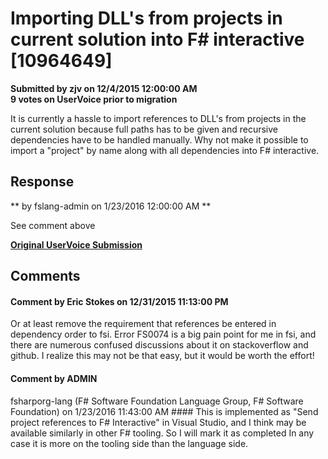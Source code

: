 # Importing DLL's from projects in current solution into F# interactive [10964649] #

**Submitted by zjv on 12/4/2015 12:00:00 AM**  
**9 votes on UserVoice prior to migration**  

It is currently a hassle to import references to DLL's from projects in the current solution because full paths has to be given and recursive dependencies have to be handled manually. Why not make it possible to import a "project" by name along with all dependencies into F# interactive.



## Response ##
** by fslang-admin on 1/23/2016 12:00:00 AM **

See comment above


**[Original UserVoice Submission](https://fslang.uservoice.com/forums/245727-f-language/suggestions/10964649)**


## Comments ##


#### Comment by Eric Stokes on 12/31/2015 11:13:00 PM ####
Or at least remove the requirement that references be entered in dependency order to fsi. Error FS0074 is a big pain point for me in fsi, and there are numerous confused discussions about it on stackoverflow and github. I realize this may not be that easy, but it would be worth the effort!


#### Comment by ADMIN
fsharporg-lang (F# Software Foundation Language Group, F# Software Foundation) on 1/23/2016 11:43:00 AM ####
This is implemented as "Send project references to F# Interactive" in Visual Studio, and I think may be available similarly in other F# tooling. So I will mark it as completed
In any case it is more on the tooling side than the language side.

